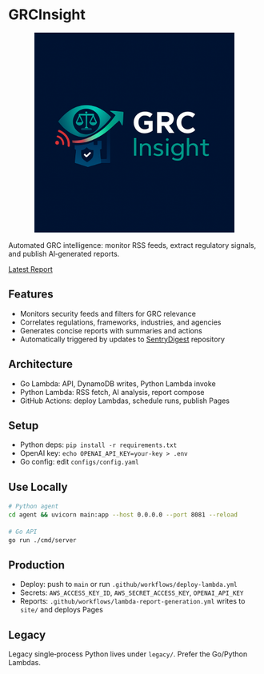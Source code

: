 # GRCInsight

<div align="center">
  <img src="assets/images/logo.png" alt="GRCInsight Logo" width="400"/>
</div>

Automated GRC intelligence: monitor RSS feeds, extract regulatory signals, and publish AI‑generated reports.

[Latest Report](https://ricomanifesto.github.io/GRCInsight/)

## Features

- Monitors security feeds and filters for GRC relevance
- Correlates regulations, frameworks, industries, and agencies
- Generates concise reports with summaries and actions
- Automatically triggered by updates to [SentryDigest](https://github.com/ricomanifesto/SentryDigest) repository

## Architecture

- Go Lambda: API, DynamoDB writes, Python Lambda invoke
- Python Lambda: RSS fetch, AI analysis, report compose
- GitHub Actions: deploy Lambdas, schedule runs, publish Pages

## Setup

- Python deps: `pip install -r requirements.txt`
- OpenAI key: `echo OPENAI_API_KEY=your-key > .env`
- Go config: edit `configs/config.yaml`

## Use Locally

```bash
# Python agent
cd agent && uvicorn main:app --host 0.0.0.0 --port 8081 --reload

# Go API
go run ./cmd/server
```

## Production

- Deploy: push to `main` or run `.github/workflows/deploy-lambda.yml`
- Secrets: `AWS_ACCESS_KEY_ID`, `AWS_SECRET_ACCESS_KEY`, `OPENAI_API_KEY`
- Reports: `.github/workflows/lambda-report-generation.yml` writes to `site/` and deploys Pages

## Legacy

Legacy single‑process Python lives under `legacy/`. Prefer the Go/Python Lambdas.
